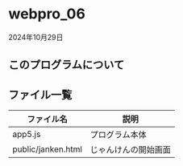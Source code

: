 # webpro_06
2024年10月29日

## このプログラムについて

## ファイル一覧
ファイル名 | 説明
-|-
app5.js | プログラム本体
public/janken.html | じゃんけんの開始画面